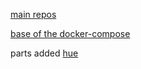 

[main repos](https://hub.docker.com/r/bde2020)

[base of the docker-compose](https://github.com/big-data-europe/docker-hadoop/blob/master/docker-compose.yml)

parts added
[hue](https://hub.docker.com/r/bde2020/hdfs-filebrowser)